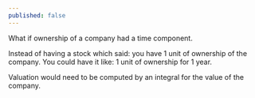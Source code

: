 ```yaml
---
published: false
---
```

What if ownership of a company had a time component.

Instead of having a stock which said: you have 1 unit of ownership of the company. You could have it like: 1 unit of ownership for 1 year.

Valuation would need to be computed by an integral for the value of the company.